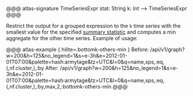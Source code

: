 @@@ atlas-signature
TimeSeriesExpr
stat: String
k: Int
-->
TimeSeriesExpr
@@@

Restrict the output for a grouped expression to the `k` time series with the smallest value
for the specified [summary statistic](stat.md) and computes a min aggregate for the other
time series. Example of usage:

@@@ atlas-example { hilite=:bottomk-others-min }
Before: /api/v1/graph?w=200&h=125&no_legend=1&s=e-3h&e=2012-01-01T07:00&palette=hash:armytage&tz=UTC&l=0&q=name,sps,:eq,(,nf.cluster,),:by
After: /api/v1/graph?w=200&h=125&no_legend=1&s=e-3h&e=2012-01-01T07:00&palette=hash:armytage&tz=UTC&l=0&q=name,sps,:eq,(,nf.cluster,),:by,max,2,:bottomk-others-min
@@@
